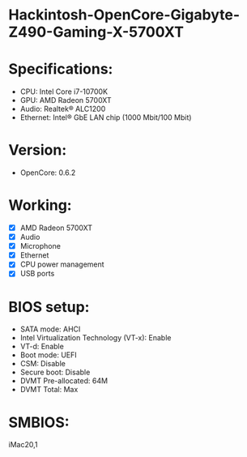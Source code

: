 # Hackintosh-OpenCore-Gigabyte-Z490-Gaming-X-5700XT

# Specifications:
* CPU: Intel Core i7-10700K
* GPU: AMD Radeon 5700XT
* Audio: Realtek® ALC1200
* Ethernet: Intel® GbE LAN chip (1000 Mbit/100 Mbit)

# Version: 
* OpenCore: 0.6.2

# Working:
- [x] AMD Radeon 5700XT
- [x] Audio
- [x] Microphone
- [x] Ethernet
- [x] CPU power management
- [x] USB ports

# BIOS setup:
- SATA mode: AHCI
- Intel Virtualization Technology (VT-x): Enable
- VT-d: Enable
- Boot mode: UEFI
- CSM: Disable
- Secure boot: Disable
- DVMT Pre-allocated: 64M
- DVMT Total: Max

# SMBIOS:
iMac20,1
